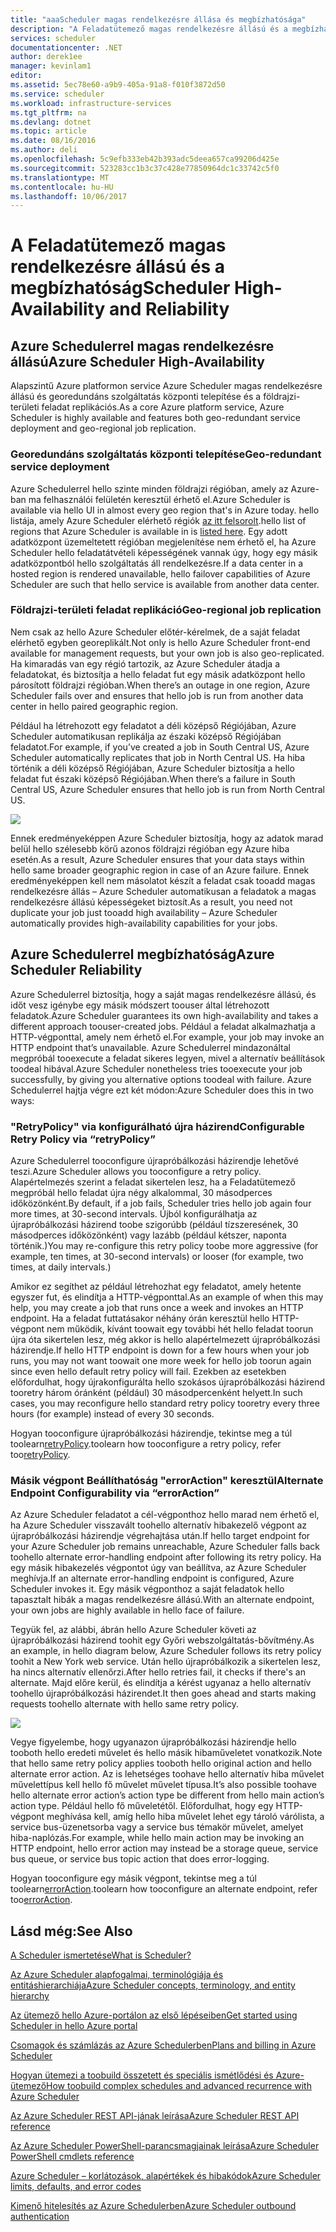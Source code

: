 ```yaml
---
title: "aaaScheduler magas rendelkezésre állása és megbízhatósága"
description: "A Feladatütemező magas rendelkezésre állású és a megbízhatóság"
services: scheduler
documentationcenter: .NET
author: derek1ee
manager: kevinlam1
editor: 
ms.assetid: 5ec78e60-a9b9-405a-91a8-f010f3872d50
ms.service: scheduler
ms.workload: infrastructure-services
ms.tgt_pltfrm: na
ms.devlang: dotnet
ms.topic: article
ms.date: 08/16/2016
ms.author: deli
ms.openlocfilehash: 5c9efb333eb42b393adc5deea657ca99206d425e
ms.sourcegitcommit: 523283cc1b3c37c428e77850964dc1c33742c5f0
ms.translationtype: MT
ms.contentlocale: hu-HU
ms.lasthandoff: 10/06/2017
---
```

# <a name="scheduler-high-availability-and-reliability"></a><span data-ttu-id="f2733-103">A Feladatütemező magas rendelkezésre állású és a megbízhatóság</span><span class="sxs-lookup"><span data-stu-id="f2733-103">Scheduler High-Availability and Reliability</span></span>
## <a name="azure-scheduler-high-availability"></a><span data-ttu-id="f2733-104">Azure Schedulerrel magas rendelkezésre állású</span><span class="sxs-lookup"><span data-stu-id="f2733-104">Azure Scheduler High-Availability</span></span>
<span data-ttu-id="f2733-105">Alapszintű Azure platformon service Azure Scheduler magas rendelkezésre állású és georedundáns szolgáltatás központi telepítése és a földrajzi-területi feladat replikációs.</span><span class="sxs-lookup"><span data-stu-id="f2733-105">As a core Azure platform service, Azure Scheduler is highly available and features both geo-redundant service deployment and geo-regional job replication.</span></span>

### <a name="geo-redundant-service-deployment"></a><span data-ttu-id="f2733-106">Georedundáns szolgáltatás központi telepítése</span><span class="sxs-lookup"><span data-stu-id="f2733-106">Geo-redundant service deployment</span></span>
<span data-ttu-id="f2733-107">Azure Schedulerrel hello szinte minden földrajzi régióban, amely az Azure-ban ma felhasználói felületén keresztül érhető el.</span><span class="sxs-lookup"><span data-stu-id="f2733-107">Azure Scheduler is available via hello UI in almost every geo region that's in Azure today.</span></span> <span data-ttu-id="f2733-108">hello listája, amely Azure Scheduler elérhető régiók [az itt felsorolt](https://azure.microsoft.com/regions/#services).</span><span class="sxs-lookup"><span data-stu-id="f2733-108">hello list of regions that Azure Scheduler is available in is [listed here](https://azure.microsoft.com/regions/#services).</span></span> <span data-ttu-id="f2733-109">Egy adott adatközpont üzemeltetett régióban megjelenítése nem érhető el, ha Azure Scheduler hello feladatátvételi képességének vannak úgy, hogy egy másik adatközpontból hello szolgáltatás áll rendelkezésre.</span><span class="sxs-lookup"><span data-stu-id="f2733-109">If a data center in a hosted region is rendered unavailable, hello failover capabilities of Azure Scheduler are such that hello service is available from another data center.</span></span>

### <a name="geo-regional-job-replication"></a><span data-ttu-id="f2733-110">Földrajzi-területi feladat replikáció</span><span class="sxs-lookup"><span data-stu-id="f2733-110">Geo-regional job replication</span></span>
<span data-ttu-id="f2733-111">Nem csak az hello Azure Scheduler előtér-kérelmek, de a saját feladat elérhető egyben georeplikált.</span><span class="sxs-lookup"><span data-stu-id="f2733-111">Not only is hello Azure Scheduler front-end available for management requests, but your own job is also geo-replicated.</span></span> <span data-ttu-id="f2733-112">Ha kimaradás van egy régió tartozik, az Azure Scheduler átadja a feladatokat, és biztosítja a hello feladat fut egy másik adatközpont hello párosított földrajzi régióban.</span><span class="sxs-lookup"><span data-stu-id="f2733-112">When there’s an outage in one region, Azure Scheduler fails over and ensures that hello job is run from another data center in hello paired geographic region.</span></span>

<span data-ttu-id="f2733-113">Például ha létrehozott egy feladatot a déli középső Régiójában, Azure Scheduler automatikusan replikálja az északi középső Régiójában feladatot.</span><span class="sxs-lookup"><span data-stu-id="f2733-113">For example, if you’ve created a job in South Central US, Azure Scheduler automatically replicates that job in North Central US.</span></span> <span data-ttu-id="f2733-114">Ha hiba történik a déli középső Régiójában, Azure Scheduler biztosítja a hello feladat fut északi középső Régiójában.</span><span class="sxs-lookup"><span data-stu-id="f2733-114">When there’s a failure in South Central US, Azure Scheduler ensures that hello job is run from North Central US.</span></span> 

![][1]

<span data-ttu-id="f2733-115">Ennek eredményeképpen Azure Scheduler biztosítja, hogy az adatok marad belül hello szélesebb körű azonos földrajzi régióban egy Azure hiba esetén.</span><span class="sxs-lookup"><span data-stu-id="f2733-115">As a result, Azure Scheduler ensures that your data stays within hello same broader geographic region in case of an Azure failure.</span></span> <span data-ttu-id="f2733-116">Ennek eredményeképpen kell nem másolatot készít a feladat csak tooadd magas rendelkezésre állás – Azure Scheduler automatikusan a feladatok a magas rendelkezésre állású képességeket biztosít.</span><span class="sxs-lookup"><span data-stu-id="f2733-116">As a result, you need not duplicate your job just tooadd high availability – Azure Scheduler automatically provides high-availability capabilities for your jobs.</span></span>

## <a name="azure-scheduler-reliability"></a><span data-ttu-id="f2733-117">Azure Schedulerrel megbízhatóság</span><span class="sxs-lookup"><span data-stu-id="f2733-117">Azure Scheduler Reliability</span></span>
<span data-ttu-id="f2733-118">Azure Schedulerrel biztosítja, hogy a saját magas rendelkezésre állású, és időt vesz igénybe egy másik módszert toouser által létrehozott feladatok.</span><span class="sxs-lookup"><span data-stu-id="f2733-118">Azure Scheduler guarantees its own high-availability and takes a different approach toouser-created jobs.</span></span> <span data-ttu-id="f2733-119">Például a feladat alkalmazhatja a HTTP-végponttal, amely nem érhető el.</span><span class="sxs-lookup"><span data-stu-id="f2733-119">For example, your job may invoke an HTTP endpoint that’s unavailable.</span></span> <span data-ttu-id="f2733-120">Azure Schedulerrel mindazonáltal megpróbál tooexecute a feladat sikeres legyen, mivel a alternatív beállítások toodeal hibával.</span><span class="sxs-lookup"><span data-stu-id="f2733-120">Azure Scheduler nonetheless tries tooexecute your job successfully, by giving you alternative options toodeal with failure.</span></span> <span data-ttu-id="f2733-121">Azure Schedulerrel hajtja végre ezt két módon:</span><span class="sxs-lookup"><span data-stu-id="f2733-121">Azure Scheduler does this in two ways:</span></span>

### <a name="configurable-retry-policy-via-retrypolicy"></a><span data-ttu-id="f2733-122">"RetryPolicy" via konfigurálható újra házirend</span><span class="sxs-lookup"><span data-stu-id="f2733-122">Configurable Retry Policy via “retryPolicy”</span></span>
<span data-ttu-id="f2733-123">Azure Schedulerrel tooconfigure újrapróbálkozási házirendje lehetővé teszi.</span><span class="sxs-lookup"><span data-stu-id="f2733-123">Azure Scheduler allows you tooconfigure a retry policy.</span></span> <span data-ttu-id="f2733-124">Alapértelmezés szerint a feladat sikertelen lesz, ha a Feladatütemező megpróbál hello feladat újra négy alkalommal, 30 másodperces időközönként.</span><span class="sxs-lookup"><span data-stu-id="f2733-124">By default, if a job fails, Scheduler tries hello job again four more times, at 30-second intervals.</span></span> <span data-ttu-id="f2733-125">Újból konfigurálhatja az újrapróbálkozási házirend toobe szigorúbb (például tízszeresének, 30 másodperces időközönként) vagy lazább (például kétszer, naponta történik.)</span><span class="sxs-lookup"><span data-stu-id="f2733-125">You may re-configure this retry policy toobe more aggressive (for example, ten times, at 30-second intervals) or looser (for example, two times, at daily intervals.)</span></span>

<span data-ttu-id="f2733-126">Amikor ez segíthet az például létrehozhat egy feladatot, amely hetente egyszer fut, és elindítja a HTTP-végponttal.</span><span class="sxs-lookup"><span data-stu-id="f2733-126">As an example of when this may help, you may create a job that runs once a week and invokes an HTTP endpoint.</span></span> <span data-ttu-id="f2733-127">Ha a feladat futtatásakor néhány órán keresztül hello HTTP-végpont nem működik, kívánt toowait egy további hét hello feladat toorun újra óta sikertelen lesz, még akkor is hello alapértelmezett újrapróbálkozási házirendje.</span><span class="sxs-lookup"><span data-stu-id="f2733-127">If hello HTTP endpoint is down for a few hours when your job runs, you may not want toowait one more week for hello job toorun again since even hello default retry policy will fail.</span></span> <span data-ttu-id="f2733-128">Ezekben az esetekben előfordulhat, hogy újrakonfigurálta hello szokásos újrapróbálkozási házirend tooretry három óránként (például) 30 másodpercenként helyett.</span><span class="sxs-lookup"><span data-stu-id="f2733-128">In such cases, you may reconfigure hello standard retry policy tooretry every three hours (for example) instead of every 30 seconds.</span></span>

<span data-ttu-id="f2733-129">Hogyan tooconfigure újrapróbálkozási házirendje, tekintse meg a túl toolearn[retryPolicy](scheduler-concepts-terms.md#retrypolicy).</span><span class="sxs-lookup"><span data-stu-id="f2733-129">toolearn how tooconfigure a retry policy, refer too[retryPolicy](scheduler-concepts-terms.md#retrypolicy).</span></span>

### <a name="alternate-endpoint-configurability-via-erroraction"></a><span data-ttu-id="f2733-130">Másik végpont Beállíthatóság "errorAction" keresztül</span><span class="sxs-lookup"><span data-stu-id="f2733-130">Alternate Endpoint Configurability via “errorAction”</span></span>
<span data-ttu-id="f2733-131">Az Azure Scheduler feladatot a cél-végponthoz hello marad nem érhető el, ha Azure Scheduler visszavált toohello alternatív hibakezelő végpont az újrapróbálkozási házirendje végrehajtása után.</span><span class="sxs-lookup"><span data-stu-id="f2733-131">If hello target endpoint for your Azure Scheduler job remains unreachable, Azure Scheduler falls back toohello alternate error-handling endpoint after following its retry policy.</span></span> <span data-ttu-id="f2733-132">Ha egy másik hibakezelés végpontot úgy van beállítva, az Azure Scheduler meghívja.</span><span class="sxs-lookup"><span data-stu-id="f2733-132">If an alternate error-handling endpoint is configured, Azure Scheduler invokes it.</span></span> <span data-ttu-id="f2733-133">Egy másik végponthoz a saját feladatok hello tapasztalt hibák a magas rendelkezésre állású.</span><span class="sxs-lookup"><span data-stu-id="f2733-133">With an alternate endpoint, your own jobs are highly available in hello face of failure.</span></span>

<span data-ttu-id="f2733-134">Tegyük fel, az alábbi, ábrán hello Azure Scheduler követi az újrapróbálkozási házirend toohit egy Győri webszolgáltatás-bővítmény.</span><span class="sxs-lookup"><span data-stu-id="f2733-134">As an example, in hello diagram below, Azure Scheduler follows its retry policy toohit a New York web service.</span></span> <span data-ttu-id="f2733-135">Után hello újrapróbálkozik a sikertelen lesz, ha nincs alternatív ellenőrzi.</span><span class="sxs-lookup"><span data-stu-id="f2733-135">After hello retries fail, it checks if there's an alternate.</span></span> <span data-ttu-id="f2733-136">Majd előre kerül, és elindítja a kérést ugyanaz a hello alternatív toohello újrapróbálkozási házirendet.</span><span class="sxs-lookup"><span data-stu-id="f2733-136">It then goes ahead and starts making requests toohello alternate with hello same retry policy.</span></span>

![][2]

<span data-ttu-id="f2733-137">Vegye figyelembe, hogy ugyanazon újrapróbálkozási házirendje hello tooboth hello eredeti művelet és hello másik hibaműveletet vonatkozik.</span><span class="sxs-lookup"><span data-stu-id="f2733-137">Note that hello same retry policy applies tooboth hello original action and hello alternate error action.</span></span> <span data-ttu-id="f2733-138">Az is lehetséges toohave hello alternatív hiba művelet művelettípus kell hello fő művelet művelet típusa.</span><span class="sxs-lookup"><span data-stu-id="f2733-138">It’s also possible toohave hello alternate error action’s action type be different from hello main action’s action type.</span></span> <span data-ttu-id="f2733-139">Például hello fő műveletétől. Előfordulhat, hogy egy HTTP-végpont meghívása kell, amíg hello hiba művelet lehet egy tároló várólista, a service bus-üzenetsorba vagy a service bus témakör művelet, amelyet hiba-naplózás.</span><span class="sxs-lookup"><span data-stu-id="f2733-139">For example, while hello main action may be invoking an HTTP endpoint, hello error action may instead be a storage queue, service bus queue, or service bus topic action that does error-logging.</span></span>

<span data-ttu-id="f2733-140">Hogyan tooconfigure egy másik végpont, tekintse meg a túl toolearn[errorAction](scheduler-concepts-terms.md#action-and-erroraction).</span><span class="sxs-lookup"><span data-stu-id="f2733-140">toolearn how tooconfigure an alternate endpoint, refer too[errorAction](scheduler-concepts-terms.md#action-and-erroraction).</span></span>

## <a name="see-also"></a><span data-ttu-id="f2733-141">Lásd még:</span><span class="sxs-lookup"><span data-stu-id="f2733-141">See Also</span></span>
 [<span data-ttu-id="f2733-142">A Scheduler ismertetése</span><span class="sxs-lookup"><span data-stu-id="f2733-142">What is Scheduler?</span></span>](scheduler-intro.md)

 [<span data-ttu-id="f2733-143">Az Azure Scheduler alapfogalmai, terminológiája és entitáshierarchiája</span><span class="sxs-lookup"><span data-stu-id="f2733-143">Azure Scheduler concepts, terminology, and entity hierarchy</span></span>](scheduler-concepts-terms.md)

 [<span data-ttu-id="f2733-144">Az ütemező hello Azure-portálon az első lépéseiben</span><span class="sxs-lookup"><span data-stu-id="f2733-144">Get started using Scheduler in hello Azure portal</span></span>](scheduler-get-started-portal.md)

 [<span data-ttu-id="f2733-145">Csomagok és számlázás az Azure Schedulerben</span><span class="sxs-lookup"><span data-stu-id="f2733-145">Plans and billing in Azure Scheduler</span></span>](scheduler-plans-billing.md)

 [<span data-ttu-id="f2733-146">Hogyan ütemezi a toobuild összetett és speciális ismétlődési és Azure-ütemező</span><span class="sxs-lookup"><span data-stu-id="f2733-146">How toobuild complex schedules and advanced recurrence with Azure Scheduler</span></span>](scheduler-advanced-complexity.md)

 [<span data-ttu-id="f2733-147">Az Azure Scheduler REST API-jának leírása</span><span class="sxs-lookup"><span data-stu-id="f2733-147">Azure Scheduler REST API reference</span></span>](https://msdn.microsoft.com/library/mt629143)

 [<span data-ttu-id="f2733-148">Az Azure Scheduler PowerShell-parancsmagjainak leírása</span><span class="sxs-lookup"><span data-stu-id="f2733-148">Azure Scheduler PowerShell cmdlets reference</span></span>](scheduler-powershell-reference.md)

 [<span data-ttu-id="f2733-149">Azure Scheduler – korlátozások, alapértékek és hibakódok</span><span class="sxs-lookup"><span data-stu-id="f2733-149">Azure Scheduler limits, defaults, and error codes</span></span>](scheduler-limits-defaults-errors.md)

 [<span data-ttu-id="f2733-150">Kimenő hitelesítés az Azure Schedulerben</span><span class="sxs-lookup"><span data-stu-id="f2733-150">Azure Scheduler outbound authentication</span></span>](scheduler-outbound-authentication.md)

[1]: ./media/scheduler-high-availability-reliability/scheduler-high-availability-reliability-image1.png

[2]: ./media/scheduler-high-availability-reliability/scheduler-high-availability-reliability-image2.png
